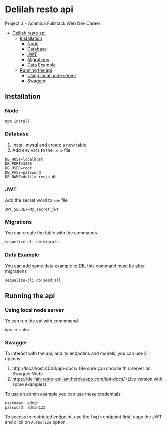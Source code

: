 # Delilah resto api

Project 3 - Acamica Fullstack Web Dev Career

- [Delilah resto api](#delilah-resto-api)
  - [Installation](#installation)
    - [Node](#node)
    - [Database](#database)
    - [JWT](#jwt)
    - [Migrations](#migrations)
    - [Data Example](#data-example)
  - [Running the api](#running-the-api)
    - [Using local node server](#using-local-node-server)
    - [Swagger](#swagger)

## Installation

### Node

```bash
npm install
```

### Database

1. Install mysql and create a new table.
2. Add env vars to the `.env` file

```
DB_HOST=localhost
DB_PORT=3306
DB_USER=root
DB_PASS=password
DB_NAME=delila-resto-db
```

### JWT

Add the secret word to `env` file

```
JWT_SECRET=My_secret_jwt
```

### Migrations

You can create the table with the commands

```bash
sequelize-cli db:migrate
```

### Data Example

You can add some data example to DB, this command must be after migrations

```bash
sequelize-cli db:seed:all
```

## Running the api

### Using local node server
Yo can run the api with commmand
```
npm run dev
```

### Swagger
To interact with the api, and its endpotins and models, you can use 2 options:

1. http://localhost:4000/api-docs/ (Be sure you choose this server on Swagger Web)
2. https://delilah-resto-api-am.herokuapp.com/api-docs/ (Live version with some examples)

To use an admin example you can use these credentials:

```
username: admin
password: admin123
```

To access to restricted endpoint, use the `login` endpoint first, copy the JWT and click on `Authorize` option.